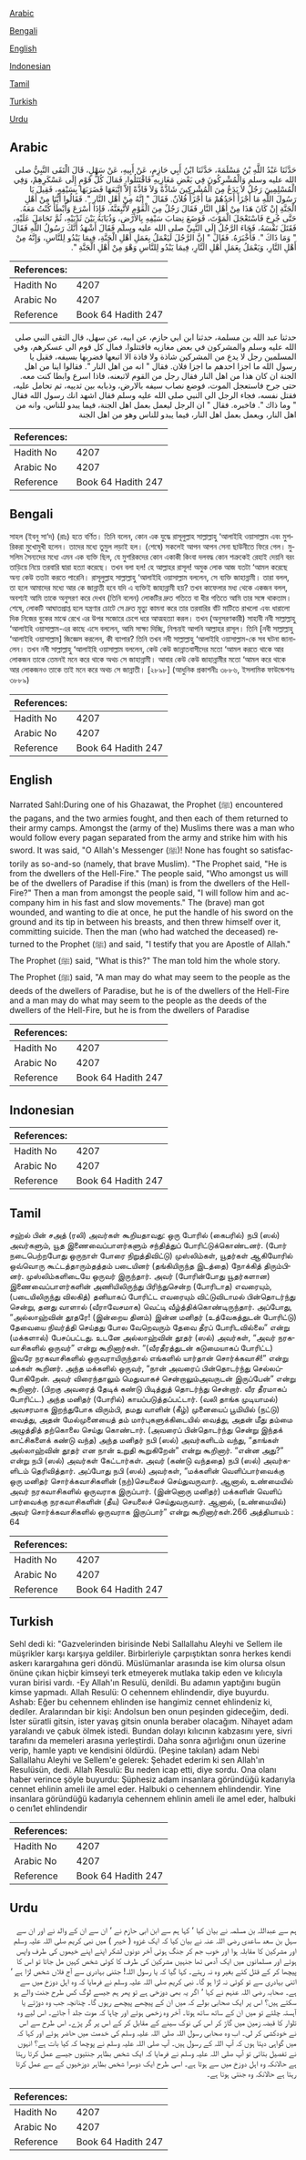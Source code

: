 [Arabic](#arabic)

[Bengali](#bengali)

[English](#english)

[Indonesian](#indonesian)

[Tamil](#tamil)

[Turkish](#turkish)

[Urdu](#urdu)

## Arabic


<div dir="rtl" lang="ar" style={{fontSize:'larger',backgroundColor:'#f8f9fa',padding:20}}>
حَدَّثَنَا عَبْدُ اللَّهِ بْنُ مَسْلَمَةَ، حَدَّثَنَا ابْنُ أَبِي حَازِمٍ، عَنْ أَبِيهِ، عَنْ سَهْلٍ، قَالَ الْتَقَى النَّبِيُّ صلى الله عليه وسلم وَالْمُشْرِكُونَ فِي بَعْضِ مَغَازِيهِ فَاقْتَتَلُوا، فَمَالَ كُلُّ قَوْمٍ إِلَى عَسْكَرِهِمْ، وَفِي الْمُسْلِمِينَ رَجُلٌ لاَ يَدَعُ مِنَ الْمُشْرِكِينَ شَاذَّةً وَلاَ فَاذَّةً إِلاَّ اتَّبَعَهَا فَضَرَبَهَا بِسَيْفِهِ، فَقِيلَ يَا رَسُولَ اللَّهِ مَا أَجْزَأَ أَحَدُهُمْ مَا أَجْزَأَ فُلاَنٌ‏.‏ فَقَالَ ‏"‏ إِنَّهُ مِنْ أَهْلِ النَّارِ ‏"‏‏.‏ فَقَالُوا أَيُّنَا مِنْ أَهْلِ الْجَنَّةِ إِنْ كَانَ هَذَا مِنْ أَهْلِ النَّارِ فَقَالَ رَجُلٌ مِنَ الْقَوْمِ لأَتَّبِعَنَّهُ، فَإِذَا أَسْرَعَ وَأَبْطَأَ كُنْتُ مَعَهُ‏.‏ حَتَّى جُرِحَ فَاسْتَعْجَلَ الْمَوْتَ، فَوَضَعَ نِصَابَ سَيْفِهِ بِالأَرْضِ، وَذُبَابَهُ بَيْنَ ثَدْيَيْهِ، ثُمَّ تَحَامَلَ عَلَيْهِ، فَقَتَلَ نَفْسَهُ، فَجَاءَ الرَّجُلُ إِلَى النَّبِيِّ صلى الله عليه وسلم فَقَالَ أَشْهَدُ أَنَّكَ رَسُولُ اللَّهِ فَقَالَ ‏"‏ وَمَا ذَاكَ ‏"‏‏.‏ فَأَخْبَرَهُ‏.‏ فَقَالَ ‏"‏ إِنَّ الرَّجُلَ لَيَعْمَلُ بِعَمَلِ أَهْلِ الْجَنَّةِ، فِيمَا يَبْدُو لِلنَّاسِ، وَإِنَّهُ مِنْ أَهْلِ النَّارِ، وَيَعْمَلُ بِعَمَلِ أَهْلِ النَّارِ، فِيمَا يَبْدُو لِلنَّاسِ وَهْوَ مِنْ أَهْلِ الْجَنَّةِ ‏"‏‏.‏
</div>
<div style={{backgroundColor:'#f8f9fa',padding:20, marginBottom: 10}}><table> <thead> <tr> <th>References:</th> <th></th> </tr> </thead> <tbody><tr><td>Hadith No</td><td>4207</td></tr><tr><td>Arabic No</td><td>4207</td></tr><tr><td>Reference</td><td>Book 64 Hadith 247</td></tr></tbody></table></div>


<div dir="rtl" lang="ar" style={{fontSize:'larger',backgroundColor:'#f8f9fa',padding:20}}>
حدثنا عبد الله بن مسلمة، حدثنا ابن ابي حازم، عن ابيه، عن سهل، قال التقى النبي صلى الله عليه وسلم والمشركون في بعض مغازيه فاقتتلوا، فمال كل قوم الى عسكرهم، وفي المسلمين رجل لا يدع من المشركين شاذة ولا فاذة الا اتبعها فضربها بسيفه، فقيل يا رسول الله ما اجزا احدهم ما اجزا فلان. فقال " انه من اهل النار ". فقالوا اينا من اهل الجنة ان كان هذا من اهل النار فقال رجل من القوم لاتبعنه، فاذا اسرع وابطا كنت معه. حتى جرح فاستعجل الموت، فوضع نصاب سيفه بالارض، وذبابه بين ثدييه، ثم تحامل عليه، فقتل نفسه، فجاء الرجل الى النبي صلى الله عليه وسلم فقال اشهد انك رسول الله فقال " وما ذاك ". فاخبره. فقال " ان الرجل ليعمل بعمل اهل الجنة، فيما يبدو للناس، وانه من اهل النار، ويعمل بعمل اهل النار، فيما يبدو للناس وهو من اهل الجنة
</div>
<div style={{backgroundColor:'#f8f9fa',padding:20, marginBottom: 10}}><table> <thead> <tr> <th>References:</th> <th></th> </tr> </thead> <tbody><tr><td>Hadith No</td><td>4207</td></tr><tr><td>Arabic No</td><td>4207</td></tr><tr><td>Reference</td><td>Book 64 Hadith 247</td></tr></tbody></table></div>

## Bengali


<div dir="ltr" lang="bn" style={{fontSize:'larger',backgroundColor:'#f8f9fa',padding:20}}>
সাহল (ইবনু সা‘দ) (রাঃ) হতে বর্ণিত। তিনি বলেন, কোন এক যুদ্ধে রাসূলুল্লাহ সাল্লাল্লাহু ‘আলাইহি ওয়াসাল্লাম এবং মুশরিকরা মুখোমুখী হলেন। তাদের মধ্যে তুমুল লড়াই হল। (শেষে) সকলেই আপন আপন সেনা ছাউনীতে ফিরে গেল। মুসলিম সৈন্যদের মধ্যে এমন এক ব্যক্তি ছিল, যে মুশরিকদের কোন একাকী কিংবা দলবদ্ধ কোন শত্রুকেই রেহাই দেয়নি বরং তাড়িয়ে নিয়ে তরবারি দ্বারা হত্যা করেছে। তখন বলা হল! হে আল্লাহর রাসূল! অমুক লোক আজ যতটা ‘আমল করেছে অন্য কেউ ততটা করতে পারেনি। রাসূলুল্লাহ সাল্লাল্লাহু ‘আলাইহি ওয়াসাল্লাম বললেন, সে ব্যক্তি জাহান্নামী। তারা বলল, তা হলে আমাদের মধ্যে আর কে জান্নাতী হবে যদি এ ব্যক্তিই জাহান্নামী হয়? তখন কাফেলার মধ্য থেকে একজন বলল, অবশ্যই আমি তাকে অনুসরণ করে দেখব (তিনি বলেন) লোকটির দ্রুত গতিতে বা ধীর গতিতে আমি তার সঙ্গে থাকতাম। শেষে, লোকটি আঘাতপ্রাপ্ত হলে যন্ত্রণার চোটে সে দ্রুত মৃত্যু কামনা করে তার তরবারির বাঁট মাটিতে রাখলো এবং ধারালো দিক নিজের বুকের মাঝে রেখে এর উপর সজোরে চেপে ধরে আত্মহত্যা করল। তখন (অনুসরণকারী) সাহাবী নবী সাল্লাল্লাহু ‘আলাইহি ওয়াসাল্লাম-এর কাছে এসে বললেন, আমি সাক্ষ্য দিচ্ছি, নিশ্চয়ই আপনি আল্লাহর রাসূল। তিনি [নবী সাল্লাল্লাহু ‘আলাইহি ওয়াসাল্লাম] জিজ্ঞেস করলেন, কী ব্যাপার? তিনি তখন নবী সাল্লাল্লাহু ‘আলাইহি ওয়াসাল্লাম-কে সব ঘটনা জানালেন। তখন নবী সাল্লাল্লাহু ‘আলাইহি ওয়াসাল্লাম বললেন, কেউ কেউ জান্নাতবাসীদের মতো ‘আমল করতে থাকে আর লোকজন তাকে তেমনই মনে করে থাকে অথচ সে জাহান্নামী। আবার কেউ কেউ জাহান্নামীর মতো ‘আমল করে থাকে আর লোকজনও তাকে তাই মনে করে অথচ সে জান্নাতী। [২৮৯৮] (আধুনিক প্রকাশনীঃ ৩৮৮৬, ইসলামিক ফাউন্ডেশনঃ ৩৮৮৯)
</div>
<div style={{backgroundColor:'#f8f9fa',padding:20, marginBottom: 10}}><table> <thead> <tr> <th>References:</th> <th></th> </tr> </thead> <tbody><tr><td>Hadith No</td><td>4207</td></tr><tr><td>Arabic No</td><td>4207</td></tr><tr><td>Reference</td><td>Book 64 Hadith 247</td></tr></tbody></table></div>

## English


<div dir="ltr" lang="en" style={{fontSize:'larger',backgroundColor:'#f8f9fa',padding:20}}>
Narrated Sahl:During one of his Ghazawat, the Prophet (ﷺ) encountered the pagans, and the two armies fought, and then each of them returned to their army camps. Amongst the (army of the) Muslims there was a man who would follow every pagan separated from the army and strike him with his sword. It was said, "O Allah's Messenger (ﷺ)! None has fought so satisfactorily as so-and-so (namely, that brave Muslim). "The Prophet said, "He is from the dwellers of the Hell-Fire." The people said, "Who amongst us will be of the dwellers of Paradise if this (man) is from the dwellers of the Hell-Fire?" Then a man from amongst the people said, "I will follow him and accompany him in his fast and slow movements." The (brave) man got wounded, and wanting to die at once, he put the handle of his sword on the ground and its tip in between his breasts, and then threw himself over it, committing suicide. Then the man (who had watched the deceased) returned to the Prophet (ﷺ) and said, "I testify that you are Apostle of Allah." The Prophet (ﷺ) said, "What is this?" The man told him the whole story. The Prophet (ﷺ) said, "A man may do what may seem to the people as the deeds of the dwellers of Paradise, but he is of the dwellers of the Hell-Fire and a man may do what may seem to the people as the deeds of the dwellers of the Hell-Fire, but he is from the dwellers of Paradise
</div>
<div style={{backgroundColor:'#f8f9fa',padding:20, marginBottom: 10}}><table> <thead> <tr> <th>References:</th> <th></th> </tr> </thead> <tbody><tr><td>Hadith No</td><td>4207</td></tr><tr><td>Arabic No</td><td>4207</td></tr><tr><td>Reference</td><td>Book 64 Hadith 247</td></tr></tbody></table></div>

## Indonesian


<div dir="ltr" lang="id" style={{fontSize:'larger',backgroundColor:'#f8f9fa',padding:20}}>

</div>
<div style={{backgroundColor:'#f8f9fa',padding:20, marginBottom: 10}}><table> <thead> <tr> <th>References:</th> <th></th> </tr> </thead> <tbody><tr><td>Hadith No</td><td>4207</td></tr><tr><td>Arabic No</td><td>4207</td></tr><tr><td>Reference</td><td>Book 64 Hadith 247</td></tr></tbody></table></div>

## Tamil


<div dir="ltr" lang="ta" style={{fontSize:'larger',backgroundColor:'#f8f9fa',padding:20}}>
சஹ்ல் பின் சஅத் (ரலி) அவர்கள் கூறியதாவது: ஒரு போரில் (கைபரில்) நபி (ஸல்) அவர்களும், யூத இணைவைப்பாளர்களும் சந்தித்துப் போரிட்டுக்கொண்டனர். (போர் நடைபெற்றபோது ஒருநாள் போரை நிறுத்திவிட்டு) முஸ்லிம்கள், யூதர்கள் ஆகியோரில் ஒவ்வொரு கூட்டத்தாரும்தத்தம் படையினர் (தங்கியிருந்த இடத்தை) நோக்கித் திரும்பினர். முஸ்லிம்களிடையே ஒருவர் இருந்தார். அவர் (போரின்போது யூதர்களான) இணைவைப்பாளர்களின் அணியிலிருந்து பிரிந்துசென்ற (போரிடாத) எவரையும், (படையிலிருந்து விலகித்) தனியாகப் போரிட்ட எவரையும் விட்டுவிடாமல் பின்தொடர்ந்து சென்று, தனது வாளால் (வீராவேசமாக) வெட்டி வீழ்த்திக்கொண்டிருந்தார். அப்போது, “அல்லாஹ்வின் தூதரே! (இன்றைய தினம்) இன்ன மனிதர் (உத்வேகத்துடன் போரிட்டு) தேவையை நிவர்த்தி செய்தது போல வேறெவரும் தேவை தீரப் போரிடவில்லை” என்று (மக்களால்) பேசப்பட்டது. உடனே அல்லாஹ்வின் தூதர் (ஸல்) அவர்கள், “அவர் நரகவாசிகளில் ஒருவர்” என்று கூறினார்கள். “(வீரதீரத்துடன் கடுமையாகப் போரிட்ட) இவரே நரகவாசிகளில் ஒருவராயிருந்தால் எங்களில் யார்தான் சொர்க்கவாசி!” என்று மக்கள் கூறினர். அந்த மக்களில் ஒருவர், “நான் அவரைப் பின்தொடர்ந்து செல்லப்போகிறேன். அவர் விரைந்தாலும் மெதுவாகச் சென்றாலும்அவருடன் இருப்பேன்” என்று கூறினார். (பிறகு அவரைத் தேடிக் கண்டு பிடித்துத் தொடர்ந்து சென்றார். வீர தீரமாகப் போரிட்ட.) அந்த மனிதர் (போரில்) காயப்படுத்தப்பட்டார். (வலி தாங்க முடியாமல்) அவசரமாக இறந்துபோக விரும்பி, தமது வாளின் (கீழ்) முனையைப் பூமியில் (நட்டு) வைத்து, அதன் மேல்முனையைத் தம் மார்புகளுக்கிடையில் வைத்து, அதன் மீது தம்மை அழுத்தித் தற்கொலை செய்து கொண்டார். (அவரைப் பின்தொடர்ந்து சென்று இந்தக் காட்சிகளைக் கண்டு வந்த) அந்த மனிதர் நபி (ஸல்) அவர்களிடம் வந்து, “தாங்கள் அல்லாஹ்வின் தூதர் என நான் உறுதி கூறுகிறேன்” என்று கூறினார். “என்ன அது?” என்று நபி (ஸல்) அவர்கள் கேட்டார்கள். அவர் (கண்டு வந்ததை) நபி (ஸல்) அவர்களிடம் தெரிவித்தார். அப்போது நபி (ஸல்) அவர்கள், “மக்களின் வெளிப்பார்வைக்கு ஒரு மனிதர் சொர்க்கவாசிகளின் (நற்)செயலைச் செய்துவருவார். ஆனால், உண்மையில் அவர் நரகவாசிகளில் ஒருவராக இருப்பார். (இன்னொரு மனிதர்) மக்களின் வெளிப் பார்வைக்கு நரகவாசிகளின் (தீய) செயலைச் செய்துவருவார். ஆனால், (உண்மையில்) அவர் சொர்க்கவாசிகளில் ஒருவராக இருப்பார்” என்று கூறினார்கள்.266 அத்தியாயம் : 64
</div>
<div style={{backgroundColor:'#f8f9fa',padding:20, marginBottom: 10}}><table> <thead> <tr> <th>References:</th> <th></th> </tr> </thead> <tbody><tr><td>Hadith No</td><td>4207</td></tr><tr><td>Arabic No</td><td>4207</td></tr><tr><td>Reference</td><td>Book 64 Hadith 247</td></tr></tbody></table></div>

## Turkish


<div dir="ltr" lang="tr" style={{fontSize:'larger',backgroundColor:'#f8f9fa',padding:20}}>
Sehl dedi ki: "Gazvelerinden birisinde Nebi Sallallahu Aleyhi ve Sellem ile müşrikler karşı karşıya geldiler. Birbirleriyle çarpıştıktan sonra herkes kendi askerı karargahına geri döndü. Müslümanlar arasında ise kim olursa olsun önüne çıkan hiçbir kimseyi terk etmeyerek mutlaka takip eden ve kılıcıyla vuran birisi vardı. -Ey Allah'ın Resulü, denildi. Bu adamın yaptığını bugün kimse yapmadı. Allah Resulü: O cehennem ehlindendir, diye buyurdu. Ashab: Eğer bu cehennem ehlinden ise hangimiz cennet ehlindeniz ki, dediler. Aralarından bir kişi: Andolsun ben onun peşinden gideceğim, dedi. İster süratli gitsin, ister yavaş gitsin onunla beraber olacağım. Nihayet adam yaralandı ve çabuk ölmek istedi. Bundan dolayı kılıcının kabzasını yere, sivri tarafını da memeleri arasına yerleştirdi. Daha sonra ağırlığını onun üzerine verip, hamle yaptı ve kendisini öldürdü. (Peşine takılan) adam Nebi Sallallahu Aleyhi ve Sellem'e gelerek: Şehadet ederim ki sen Allah'ın Resulüsün, dedi. Allah Resulü: Bu neden icap etti, diye sordu. Ona olanı haber verince şöyle buyurdu: Şüphesiz adam insanlara göründüğü kadarıyla cennet ehlinin ameli ile amel eder. Halbuki o cehennem ehlindendir. Yine insanlara göründüğü kadarıyla cehennem ehlinin ameli ile amel eder, halbuki o cenı1et ehlindendir
</div>
<div style={{backgroundColor:'#f8f9fa',padding:20, marginBottom: 10}}><table> <thead> <tr> <th>References:</th> <th></th> </tr> </thead> <tbody><tr><td>Hadith No</td><td>4207</td></tr><tr><td>Arabic No</td><td>4207</td></tr><tr><td>Reference</td><td>Book 64 Hadith 247</td></tr></tbody></table></div>

## Urdu


<div dir="rtl" lang="ur" style={{fontSize:'larger',backgroundColor:'#f8f9fa',padding:20}}>
ہم سے عبداللہ بن مسلمہ نے بیان کیا ‘ کہا ہم سے ابن ابی حازم نے ‘ ان سے ان کے والد نے اور ان سے سہل بن سعد ساعدی رضی اللہ عنہ نے بیان کیا کہ ایک غزوہ ( خیبر ) میں نبی کریم صلی اللہ علیہ وسلم اور مشرکین کا مقابلہ ہوا اور خوب جم کر جنگ ہوئی آخر دونوں لشکر اپنے اپنے خیموں کی طرف واپس ہوئے اور مسلمانوں میں ایک آدمی تھا جنہیں مشرکین کی طرف کا کوئی شخص کہیں مل جاتا تو اس کا پیچھا کر کے قتل کئے بغیر وہ نہ رہتے۔ کہا گیا کہ یا رسول اللہ! جتنی بہادری سے آج فلاں شخص لڑا ہے ‘ اتنی بہادری سے تو کوئی نہ لڑا ہو گا۔ نبی کریم صلی اللہ علیہ وسلم نے فرمایا کہ وہ اہل دوزخ میں سے ہے۔ صحابہ رضی اللہ عنہم نے کہا ‘ اگر یہ بھی دوزخی ہے تو پھر ہم جیسے لوگ کس طرح جنت والے ہو سکتے ہیں؟ اس پر ایک صحابی بولے کہ میں ان کے پیچھے پیچھے رہوں گا۔ چنانچہ جب وہ دوڑتے یا آہستہ چلتے تو میں ان کے ساتھ ساتھ ہوتا۔ آخر وہ زخمی ہوئے اور چاہا کہ موت جلد آ جائے۔ اس لیے وہ تلوار کا قبضہ زمین میں گاڑ کر اس کی نوک سینے کے مقابل کر کے اس پر گر پڑے۔ اس طرح سے اس نے خودکشی کر لی۔ اب وہ صحابی رسول اللہ صلی اللہ علیہ وسلم کی خدمت میں حاضر ہوئے اور کہا کہ میں گواہی دیتا ہوں کہ آپ اللہ کے رسول ہیں۔ آپ صلی اللہ علیہ وسلم نے پوچھا کہ کیا بات ہے؟ انہوں نے تفصیل بتائی تو آپ صلی اللہ علیہ وسلم نے فرمایا کہ ایک شخص بظاہر جنتیوں جیسے عمل کرتا رہتا ہے حالانکہ وہ اہل دوزخ میں سے ہوتا ہے۔ اسی طرح ایک دوسرا شخص بظاہر دوزخیوں کے سے عمل کرتا رہتا ہے حالانکہ وہ جنتی ہوتا ہے۔
</div>
<div style={{backgroundColor:'#f8f9fa',padding:20, marginBottom: 10}}><table> <thead> <tr> <th>References:</th> <th></th> </tr> </thead> <tbody><tr><td>Hadith No</td><td>4207</td></tr><tr><td>Arabic No</td><td>4207</td></tr><tr><td>Reference</td><td>Book 64 Hadith 247</td></tr></tbody></table></div>